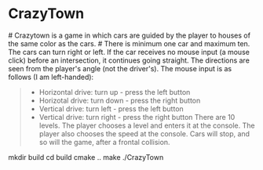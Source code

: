# CrazyTown 
 <h8> # Crazytown is a game in which cars are guided by the player to houses of the same color as the cars.</h8>
 <h8> # There is minimum one car and maximum ten.</h8>
 <h8> The cars can turn right or left. If the car receives no mouse input (a mouse click) before an intersection, it continues going straight.</h8>
 <h8> The directions are seen from the player's angle (not the driver's).</h8>
 <h8> The mouse input is as follows (I am left-handed):</h8>
> - Horizontal drive: turn up - press the left button
> - Horizotal drive: turn down - press the right button
> - Vertical drive: turn left - press the left button
> - Vertical drive: turn right - press the right button
<h8> There are 10 levels. The player chooses a level and enters it at the console.</h8>
<h8> The player also chooses the speed at the console.</h8>
<h8> Cars will stop, and so will the game, after a frontal collision.</h8>

<h8> mkdir build</h8>
<h8> cd build</h8>
<h8> cmake ..</h8>
<h8> make</h8>
<h8> ./CrazyTown</h8>
